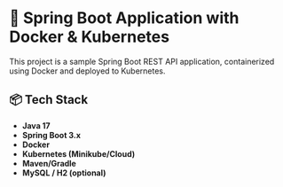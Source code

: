 # 🚀 Spring Boot Application with Docker & Kubernetes

This project is a sample Spring Boot REST API application, containerized using Docker and deployed to Kubernetes.

## 📦 Tech Stack

- **Java 17**
- **Spring Boot 3.x**
- **Docker**
- **Kubernetes (Minikube/Cloud)**
- **Maven/Gradle**
- **MySQL / H2 (optional)**
